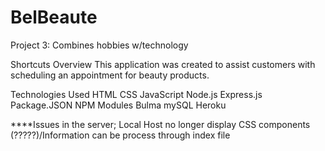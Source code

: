 # BelBeaute
Project 3: Combines hobbies w/technology

Shortcuts
Overview
This application was created to assist customers with scheduling an appointment for beauty products.

Technologies Used
HTML
CSS
JavaScript
Node.js
Express.js
Package.JSON
NPM Modules
Bulma
mySQL
Heroku

****Issues in the server; Local Host no longer display CSS components (?????)/Information can be process through index file

